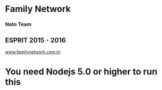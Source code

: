 # Family Network
### Nato Team
##  ESPRIT 2015 - 2016
www.familynetwork.com.tn

# You need Nodejs 5.0 or higher to run this
